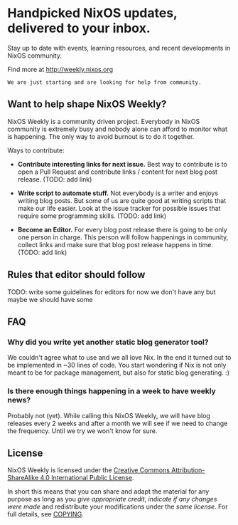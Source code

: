 # Handpicked NixOS updates, delivered to your inbox.

Stay up to date with events, learning resources, and recent developments in
NixOS community.

Find more at http://weekly.nixos.org

    We are just starting and are looking for help from community.


## Want to help shape NixOS Weekly?

NixOS Weekly is a community driven project. Everybody in NixOS community is
extremely busy and nobody alone can afford to monitor what is happening. The
only way to avoid burnout is to do it together.

Ways to contribute:

- **Contribute interesting links for next issue.** Best way to contribute is to
  open a Pull Request and contribute links / content for next blog post
  release. (TODO: add link)

- **Write script to automate stuff.** Not everybody is a writer and enjoys
  writing blog posts. But some of us are quite good at writing scripts that
  make our life easier. Look at the issue tracker for possible issues that
  require some programming skills. (TODO: add link)

- **Become an Editor.** For every blog post release there is going to be only
  one person in charge. This person will follow happenings in community,
  collect links and make sure that blog post release happens in time.
  (TODO: add link)


## Rules that editor should follow

TODO: write some guidelines for editors for now we don't have any but maybe we
      should have some



## FAQ


### Why did you write yet another static blog generator tool?

We couldn't agree what to use and we all love Nix. In the end it turned out to
be implemented in ~30 lines of code. You start wondering if Nix is not only
meant to be for package management, but also for static blog generating. :)


### Is there enough things happening in a week to have weekly news?

Probably not (yet). While calling this NixOS Weekly, we will have blog releases
every 2 weeks and after a month we will see if we need to change the frequency.
Until we try we won't know for sure.

## License

NixOS Weekly is licensed under the [Creative Commons Attribution-ShareAlike 4.0
International Public License][cc-by-sa-4.0].

In short this means that you can share and adapt the material for any purpose
as long as you *give appropriate credit*, *indicate if any changes were made*
and redistribute your modifications under the *same license*. For full details,
see [COPYING](/COPYING).

[cc-by-sa-4.0]: https://creativecommons.org/licenses/by-sa/4.0/

